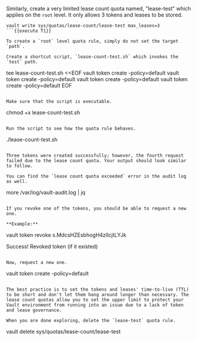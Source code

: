 Similarly, create a very limited lease count quota named, "lease-test" which applies on the `root` level. It only allows 3 tokens and leases to be stored.

```
vault write sys/quotas/lease-count/lease-test max_leases=3
```{{execute T1}}

To create a `root` level quota rule, simply do not set the target `path`.

Create a shortcut script, `lease-count-test.sh` which invokes the `test` path.

```
tee lease-count-test.sh <<EOF
vault token create -policy=default
vault token create -policy=default
vault token create -policy=default
vault token create -policy=default
EOF
```{{execute T1}}

Make sure that the script is executable.

```
chmod +x lease-count-test.sh
```{{execute T1}}

Run the script to see how the quota rule behaves.

```
./lease-count-test.sh
```{{execute T1}}

Three tokens were created successfully; however, the fourth request failed due to the lease count quota. Your output should look similar to follow.

You can find the `lease count quota exceeded` error in the audit log as well.

```
more /var/log/vault-audit.log | jq
```{{execute T2}}

If you revoke one of the tokens, you should be able to request a new one.

**Example:**

```
vault token revoke s.MdcsHZEsbhogH4zIIcjtLYJk

Success! Revoked token (if it existed)
```

Now, request a new one.

```
vault token create -policy=default
```{{execute T1}}

The best practice is to set the tokens and leases' time-to-live (TTL) to be short and don't let them hang around longer than necessary. The lease count quotas allow you to set the upper limit to protect your Vault environment from running into an issue due to a lack of token and lease governance.

When you are done exploring, delete the `lease-test` quota rule.

```
vault delete sys/quotas/lease-count/lease-test
```{{execute T1}}
